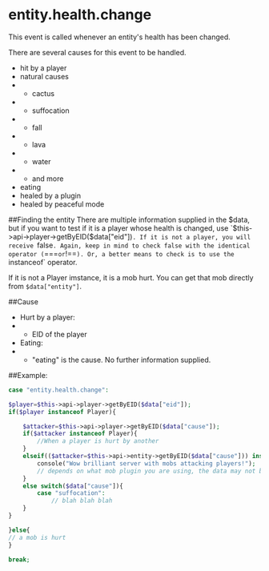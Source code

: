entity.health.change
===
This event is called whenever an entity's health has been changed.

There are several causes for this event to be handled.
* hit by a player
* natural causes
* - cactus
* - suffocation
* - fall
* - lava
* - water
* - and more
* eating
* healed by a plugin
* healed by peaceful mode

##Finding the entity
There are multiple information supplied in the $data, but if you want to test if it is a player whose health is changed, use `$this->api->player->getByEID($data["eid"])`. If it is not a player, you will receive `false`. Again, keep in mind to check false with the identical operator (`===` or `!==`). Or, a better means to check is to use the `instanceof` operator.

If it is not a Player imstance, it is a mob hurt. You can get that mob directly from `$data["entity"]`.

##Cause
* Hurt by a player:
* - EID of the player
* Eating:
* - "eating" is the cause. No further information supplied.


##Example:
```php
case "entity.health.change":

$player=$this->api->player->getByEID($data["eid"]);
if($player instanceof Player){

    $attacker=$this->api->player->getByEID($data["cause"]);
    if($attacker instanceof Player){
        //When a player is hurt by another
    }
    elseif(($attacker=$this->api->entity->getByEID($data["cause"])) instanceof Entity){
        console("Wow brilliant server with mobs attacking players!");
        // depends on what mob plugin you are using, the data may not be the EID
    }
    else switch($data["cause"]){
        case "suffocation":
            // blah blah blah
    }
}

}else{
// a mob is hurt
}

break;
```
